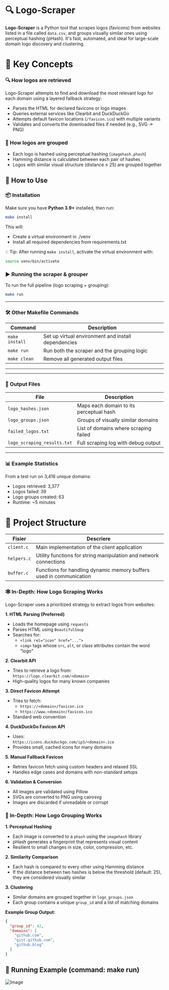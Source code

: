 # 🔍 Logo-Scraper

**Logo-Scraper** is a Python tool that scrapes logos (favicons) from websites listed in a file called `data.csv`, and groups visually similar ones using perceptual hashing (pHash). It's fast, automated, and ideal for large-scale domain logo discovery and clustering.


# 🔑 Key Concepts

### 🔍 How logos are retrieved

Logo-Scraper attempts to find and download the most relevant logo for each domain using a layered fallback strategy:
- Parses the HTML for declared favicons or logo images
- Queries external services like Clearbit and DuckDuckGo
- Attempts default favicon locations (`/favicon.ico`) with multiple variants
- Validates and converts the downloaded files if needed (e.g., SVG → PNG)

### 🧠 How logos are grouped
- Each logo is hashed using perceptual hashing (`imagehash.phash`)
- Hamming distance is calculated between each pair of hashes
- Logos with similar visual structure (distance ≤ 25) are grouped together

## 🚀 How to Use

### 📦 Installation

Make sure you have **Python 3.9+** installed, then run:

```bash
make install
```

This will:

- Create a virtual environment in ./venv
- Install all required dependencies from requirements.txt

💡 Tip: After running `make install`, activate the virtual environment with:

```bash
source venv/bin/activate
```
### ▶️ Running the scraper & grouper

To run the full pipeline (logo scraping + grouping):

```bash
make run
```

---

### 🛠️ Other Makefile Commands

| Command        | Description                                       |
|----------------|---------------------------------------------------|
| `make install` | Set up virtual environment and install dependencies |
| `make run`     | Run both the scraper and the grouping logic       |                |
| `make clean`   | Remove all generated output files                 |

---

---
### 📁 Output Files

| File                      | Description                                      |
|---------------------------|--------------------------------------------------|
| `logo_hashes.json`        | Maps each domain to its perceptual hash         |
| `logo_groups.json`        | Groups of visually similar domains              |
| `failed_logos.txt`        | List of domains where scraping failed           |
| `logo_scraping_results.txt` | Full scraping log with debug output           |

---

### 📊 Example Statistics

From a test run on 3,416 unique domains:

- Logos retrieved: 3,377  
- Logos failed: 39  
- Logo groups created: 63  
- Runtime: ~5 minutes


# 📂 Project Structure

| Fisier | Descriere |
 |---------------|-----------| 
 | `client.c` | Main implementation of the client application | 
 | `helpers.c` | Utility functions for string manipulation and network connections | 
 | `buffer.c` | Functions for handling dynamic memory buffers used in communication |

### 🕸️ In-Depth: How Logo Scraping Works

Logo-Scraper uses a prioritized strategy to extract logos from websites:

**1. HTML Parsing (Preferred)**  
- Loads the homepage using `requests`  
- Parses HTML using `BeautifulSoup`  
- Searches for:
  - `<link rel="icon" href="...">`
  - `<img>` tags whose `src`, `alt`, or class attributes contain the word "logo"

**2. Clearbit API**  
- Tries to retrieve a logo from:  
  `https://logo.clearbit.com/<domain>`  
- High-quality logos for many known companies

**3. Direct Favicon Attempt**  
- Tries to fetch:  
  - `https://<domain>/favicon.ico`  
  - `https://www.<domain>/favicon.ico`  
- Standard web convention

**4. DuckDuckGo Favicon API**  
- Uses:  
  `https://icons.duckduckgo.com/ip3/<domain>.ico`  
- Provides small, cached icons for many domains

**5. Manual Fallback Favicon**  
- Retries favicon fetch using custom headers and relaxed SSL  
- Handles edge cases and domains with non-standard setups

**6. Validation & Conversion**  
- All images are validated using Pillow  
- SVGs are converted to PNG using cairosvg  
- Images are discarded if unreadable or corrupt
 
 ### 🧠 In-Depth: How Logo Grouping Works

**1. Perceptual Hashing**  
- Each image is converted to a `phash` using the `imagehash` library  
- pHash generates a fingerprint that represents visual content  
- Resilient to small changes in size, color, compression, etc.

**2. Similarity Comparison**  
- Each hash is compared to every other using Hamming distance  
- If the distance between two hashes is below the threshold (default: 25), they are considered visually similar

**3. Clustering**  
- Similar domains are grouped together in `logo_groups.json`  
- Each group contains a unique `group_id` and a list of matching domains

**Example Group Output:**

```json
{
  "group_id": 42,
  "domains": [
    "github.com",
    "gist.github.com",
    "github.blog"
  ]
}
```

## 🏃 Running Example (command: make run)

![Image](https://github.com/user-attachments/assets/95bc617b-c529-42af-b42f-27b02aa13737)
